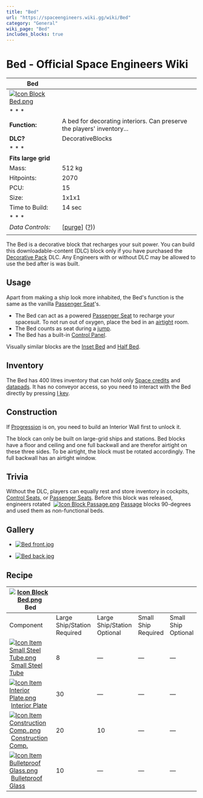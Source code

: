 ```yaml
---
title: "Bed"
url: "https://spaceengineers.wiki.gg/wiki/Bed"
category: "General"
wiki_page: "Bed"
includes_blocks: true
---
```


# Bed - Official Space Engineers Wiki

| Bed |     |
| --- | --- |
| [![Icon Block Bed.png](https://spaceengineers.wiki.gg/images/Icon_Block_Bed.png?d29901)](https://spaceengineers.wiki.gg/wiki/File:Icon_Block_Bed.png) |     |
| * * * |     |
| **Function:** | A bed for decorating interiors. Can preserve the players' inventory... |
| **DLC?** | DecorativeBlocks |
| * * * |     |
| **Fits large grid** |     |
| Mass: | 512 kg |
| Hitpoints: | 2070 |
| PCU: | 15  |
| Size: | 1x1x1 |
| Time to Build: | 14 sec |
| * * * |     |
| _Data Controls:_ | \[[purge](https://spaceengineers.wiki.gg/wiki/Bed?action=purge)\] ([?](https://spaceengineers.wiki.gg/wiki/Template:Info_Block))) |
|     |     |

The Bed is a decorative block that recharges your suit power. You can build this downloadable-content (DLC) block only if you have purchased the [Decorative Pack](https://spaceengineers.wiki.gg/wiki/Decorative_Pack "Decorative Pack") DLC. Any Engineers with or without DLC may be allowed to use the bed after is was built.

## Usage

Apart from making a ship look more inhabited, the Bed's function is the same as the vanilla [Passenger Seat](https://spaceengineers.wiki.gg/wiki/Passenger_Seat "Passenger Seat")'s.

*   The Bed can act as a powered [Passenger Seat](https://spaceengineers.wiki.gg/wiki/Passenger_Seat "Passenger Seat") to recharge your spacesuit. To not run out of oxygen, place the bed in an [airtight](https://spaceengineers.wiki.gg/wiki/Airtightness "Airtightness") room.
*   The Bed counts as seat during a [jump](https://spaceengineers.wiki.gg/wiki/Jump_Drive "Jump Drive").
*   The Bed has a built-in [Control Panel](https://spaceengineers.wiki.gg/wiki/Control_Panel "Control Panel").

Visually similar blocks are the [Inset Bed](https://spaceengineers.wiki.gg/wiki/Inset_Bed "Inset Bed") and [Half Bed](https://spaceengineers.wiki.gg/wiki/Half_Bed "Half Bed").

## Inventory

The Bed has 400 litres inventory that can hold only [Space credits](https://spaceengineers.wiki.gg/wiki/Space_credits "Space credits") and [datapads](https://spaceengineers.wiki.gg/wiki/Data_Pads "Data Pads"). It has no conveyor access, so you need to interact with the Bed directly by pressing [I key](https://spaceengineers.wiki.gg/wiki/Key_Bindings "Key Bindings").

## Construction

If [Progression](https://spaceengineers.wiki.gg/wiki/Progression "Progression") is on, you need to build an Interior Wall first to unlock it.

The block can only be built on large-grid ships and stations. Bed blocks have a floor and ceiling and one full backwall and are therefor airtight on these three sides. To be airtight, the block must be rotated accordingly. The full backwall has an airtight window.

## Trivia

Without the DLC, players can equally rest and store inventory in cockpits, [Control Seats](https://spaceengineers.wiki.gg/wiki/Control_Seat "Control Seat"), or [Passenger Seats](https://spaceengineers.wiki.gg/wiki/Passenger_Seat "Passenger Seat"). Before this block was released, engineers rotated  [![Icon Block Passage.png](https://spaceengineers.wiki.gg/images/thumb/Icon_Block_Passage.png/21px-Icon_Block_Passage.png?3fb6bc)](https://spaceengineers.wiki.gg/wiki/Passage "Passage") [Passage](https://spaceengineers.wiki.gg/wiki/Passage "Passage") blocks 90-degrees and used them as non-functional beds.

## Gallery

*   [![Bed front.jpg](https://spaceengineers.wiki.gg/images/thumb/Bed_front.jpg/120px-Bed_front.jpg?3bf5e1)](https://spaceengineers.wiki.gg/wiki/File:Bed_front.jpg)
    
*   [![Bed back.jpg](https://spaceengineers.wiki.gg/images/thumb/Bed_back.jpg/120px-Bed_back.jpg?1743be)](https://spaceengineers.wiki.gg/wiki/File:Bed_back.jpg)
    

## Recipe

| [![Icon Block Bed.png](https://spaceengineers.wiki.gg/images/thumb/Icon_Block_Bed.png/21px-Icon_Block_Bed.png?d29901)](https://spaceengineers.wiki.gg/wiki/Bed "Bed") Bed |     |     |     |     |
| --- | --- | --- | --- | --- |
| Component | Large Ship/Station  <br>Required | Large Ship/Station  <br>Optional | Small Ship  <br>Required | Small Ship  <br>Optional |
| [![Icon Item Small Steel Tube.png](https://spaceengineers.wiki.gg/images/thumb/Icon_Item_Small_Steel_Tube.png/21px-Icon_Item_Small_Steel_Tube.png?4fe418)](https://spaceengineers.wiki.gg/wiki/Small_Steel_Tube "Small Steel Tube") [Small Steel Tube](https://spaceengineers.wiki.gg/wiki/Small_Steel_Tube "Small Steel Tube") | 8   | —   | —   | —   |
| [![Icon Item Interior Plate.png](https://spaceengineers.wiki.gg/images/thumb/Icon_Item_Interior_Plate.png/21px-Icon_Item_Interior_Plate.png?d80f8e)](https://spaceengineers.wiki.gg/wiki/Interior_Plate "Interior Plate") [Interior Plate](https://spaceengineers.wiki.gg/wiki/Interior_Plate "Interior Plate") | 30  | —   | —   | —   |
| [![Icon Item Construction Comp..png](https://spaceengineers.wiki.gg/images/thumb/Icon_Item_Construction_Comp..png/21px-Icon_Item_Construction_Comp..png?cdc26f)](https://spaceengineers.wiki.gg/wiki/Construction_Comp. "Construction Comp.") [Construction Comp.](https://spaceengineers.wiki.gg/wiki/Construction_Comp. "Construction Comp.") | 20  | 10  | —   | —   |
| [![Icon Item Bulletproof Glass.png](https://spaceengineers.wiki.gg/images/thumb/Icon_Item_Bulletproof_Glass.png/21px-Icon_Item_Bulletproof_Glass.png?1941ea)](https://spaceengineers.wiki.gg/wiki/Bulletproof_Glass "Bulletproof Glass") [Bulletproof Glass](https://spaceengineers.wiki.gg/wiki/Bulletproof_Glass "Bulletproof Glass") | 10  | —   | —   | —   |